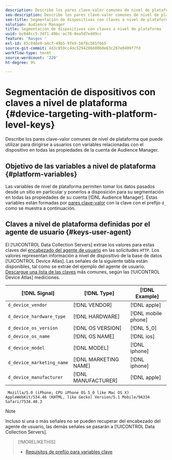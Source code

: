 ```yaml
---
description: Describe los pares clave-valor comunes de nivel de plataforma que puede utilizar para dirigirse a usuarios con variables relacionadas con el dispositivo en todas las propiedades de la cuenta de Audience Manager.
seo-description: Describe los pares clave-valor comunes de nivel de plataforma que puede utilizar para dirigirse a usuarios con variables relacionadas con el dispositivo en todas las propiedades de la cuenta de Audience Manager.
seo-title: Segmentación de dispositivos con claves a nivel de plataforma
solution: Audience Manager
title: Segmentación de dispositivos con claves a nivel de plataforma
uuid: bc048cc5-3df1-49bc-ac78-0ea5d7edd9cc
feature: 'Rasgos '
exl-id: 85c848e0-a4cf-49b5-9fe9-56f8c565f665
source-git-commit: 4d3c859cc4dc5294286680b0e63c287e0409f7fd
workflow-type: tm+mt
source-wordcount: '220'
ht-degree: 9%

---
```


# Segmentación de dispositivos con claves a nivel de plataforma {#device-targeting-with-platform-level-keys}

Describe los pares clave-valor comunes de nivel de plataforma que puede utilizar para dirigirse a usuarios con variables relacionadas con el dispositivo en todas las propiedades de la cuenta de Audience Manager.

## Objetivo de las variables a nivel de plataforma {#platform-variables}

<!-- c_tb_device_targeting.xml -->

Las variables de nivel de plataforma permiten tomar los datos pasados desde un sitio en particular y ponerlos a disposición para su segmentación en todas las propiedades de su cuenta [!DNL Audience Manager]. Estas variables están formadas por [pares clave-valor](../../reference/key-value-pairs-explained.md) con la clave con el prefijo `d_` como se muestra a continuación.

## Claves a nivel de plataforma definidas por el agente de usuario {#keys-user-agent}

El [!UICONTROL Data Collection Servers] extrae los valores para estas claves del [encabezado del agente de usuario](https://www.w3.org/Protocols/rfc2616/rfc2616-sec14.html#sec14.43) en las solicitudes `HTTP`. Los valores representan información a nivel de dispositivo de la base de datos [!UICONTROL Device Atlas]. Las señales de la siguiente tabla están disponibles, tal como se extrae del ejemplo del agente de usuario. [Descargue una lista de las claves](assets/device_keys.csv) más comunes, según las  [!UICONTROL Device Atlas] mediciones.

| [!DNL Signal] | [!DNL Type] | [!DNL Example] |
|---|---|---|
| `d_device_vendor` | [!DNL VENDOR] | [!DNL apple] |
| `d_device_hardware_type` | [!DNL HARDWARE] | [!DNL mobile phone] |
| `d_device_os_version` | [!DNL OS VERSION] | [!DNL 5_0] |
| `d_device_os_name` | [!DNL OS NAME] | [!DNL ios] |
| `d_device_model` | [!DNL MODEL] | [!DNL iphone] |
| `d_device_marketing_name` | [!DNL MARKETING NAME] | [!DNL iphone] |
| `d_device_manufacturer` | [!DNL MANUFACTURER] | [!DNL apple] |

```
 Mozilla/5.0 (iPhone; CPU iPhone OS 5_0 like Mac OS X) AppleWebKit/534.46 (KHTML, like Gecko) Version/5.1 Mobile/9A334 Safari/7534.48.3
```

>[!NOTE]
>
>Incluso si una o más señales no se pueden recuperar del encabezado del agente de usuario, las demás señales se pasarán a [!UICONTROL Data Collection Servers].

>[!MORELIKETHIS]
>
>* [Requisitos de prefijo para variables clave](../../features/traits/trait-variable-prefixes.md)

